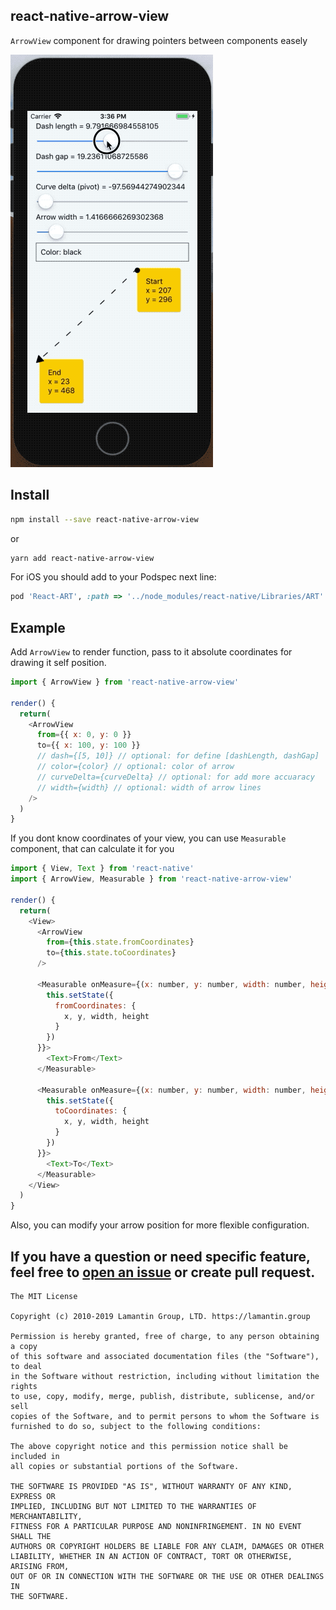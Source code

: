react-native-arrow-view
-----------------------
`ArrowView` component for drawing pointers between components easely

![v1.gif](.github/v1.gif)

Install
-------
```bash
npm install --save react-native-arrow-view
```
or
```bash
yarn add react-native-arrow-view
```

For iOS you should add to your Podspec next line:
```ruby
pod 'React-ART', :path => '../node_modules/react-native/Libraries/ART'
```

Example
-------

Add `ArrowView` to render function, pass to it absolute coordinates for drawing it self position.
```js
import { ArrowView } from 'react-native-arrow-view'

render() {
  return(
    <ArrowView
      from={{ x: 0, y: 0 }}
      to={{ x: 100, y: 100 }}
      // dash={[5, 10]} // optional: for define [dashLength, dashGap] 
      // color={color} // optional: color of arrow
      // curveDelta={curveDelta} // optional: for add more accuaracy
      // width={width} // optional: width of arrow lines
    />
  )
}
```

If you dont know coordinates of your view, you can use `Measurable` component, that can calculate it for you
```js
import { View, Text } from 'react-native'
import { ArrowView, Measurable } from 'react-native-arrow-view'

render() {
  return(
    <View>
      <ArrowView
        from={this.state.fromCoordinates}
        to={this.state.toCoordinates}
      />

      <Measurable onMeasure={(x: number, y: number, width: number, height: number) => {
        this.setState({
          fromCoordinates: {
            x, y, width, height
          }
        })
      }}>
        <Text>From</Text>
      </Measurable>

      <Measurable onMeasure={(x: number, y: number, width: number, height: number) => {
        this.setState({
          toCoordinates: {
            x, y, width, height
          }
        })
      }}>
        <Text>To</Text>
      </Measurable>
    </View>
  )
}
```

Also, you can modify your arrow position for more flexible configuration.

If you have a question or need specific feature, feel free to [open an issue](https://github.com/lamantin-group/react-native-arrow-view/issues/new) or create pull request.
---

```
The MIT License

Copyright (c) 2010-2019 Lamantin Group, LTD. https://lamantin.group

Permission is hereby granted, free of charge, to any person obtaining a copy
of this software and associated documentation files (the "Software"), to deal
in the Software without restriction, including without limitation the rights
to use, copy, modify, merge, publish, distribute, sublicense, and/or sell
copies of the Software, and to permit persons to whom the Software is
furnished to do so, subject to the following conditions:

The above copyright notice and this permission notice shall be included in
all copies or substantial portions of the Software.

THE SOFTWARE IS PROVIDED "AS IS", WITHOUT WARRANTY OF ANY KIND, EXPRESS OR
IMPLIED, INCLUDING BUT NOT LIMITED TO THE WARRANTIES OF MERCHANTABILITY,
FITNESS FOR A PARTICULAR PURPOSE AND NONINFRINGEMENT. IN NO EVENT SHALL THE
AUTHORS OR COPYRIGHT HOLDERS BE LIABLE FOR ANY CLAIM, DAMAGES OR OTHER
LIABILITY, WHETHER IN AN ACTION OF CONTRACT, TORT OR OTHERWISE, ARISING FROM,
OUT OF OR IN CONNECTION WITH THE SOFTWARE OR THE USE OR OTHER DEALINGS IN
THE SOFTWARE.
```